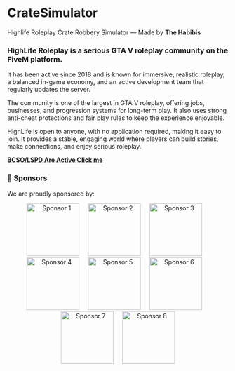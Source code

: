 # CrateSimulator
Highlife Roleplay Crate Robbery Simulator — Made by **The Habibis** 


### HighLife Roleplay is a serious GTA V roleplay community on the FiveM platform.
It has been active since 2018 and is known for immersive, realistic roleplay, a balanced in-game economy, and an active development team that regularly updates the server.

The community is one of the largest in GTA V roleplay, offering jobs, businesses, and progression systems for long-term play.
It also uses strong anti-cheat protections and fair play rules to keep the experience enjoyable.

HighLife is open to anyone, with no application required, making it easy to join.
It provides a stable, engaging world where players can build stories, make connections, and enjoy serious roleplay.

[**BCSO/LSPD Are Active Click me**](hlml.html)


### 🤝 Sponsors
We are proudly sponsored by:  

<p align="center">
  <img src="https://media.discordapp.net/attachments/1241133986588266578/1412422539795365938/360.png?ex=68b83c7f&is=68b6eaff&hm=8b218ae14a871adf704fa5286ae521dc4a124bb38fdc5842309c631010885ba9&=&format=webp&quality=lossless&width=405&height=329" alt="Sponsor 1" width="120">
  &nbsp;&nbsp;&nbsp;
  <img src="https://media.discordapp.net/attachments/1241133986588266578/1412422610490364024/latest.png?ex=68b83c8f&is=68b6eb0f&hm=806218f5f58b1af5da84fade362ed41672d3776c3d415624f772a0320979d2d7&=&format=webp&quality=lossless&width=566&height=205" alt="Sponsor 2" width="120">
  &nbsp;&nbsp;&nbsp;
  <img src="https://media.discordapp.net/attachments/1241133986588266578/1412422693055369317/latest.png?ex=68b83ca3&is=68b6eb23&hm=066066d5e480ddbc1b8942b672507ac9ef938235527764261306b926fa6720cb&=&format=webp&quality=lossless&width=1125&height=338" alt="Sponsor 3" width="120">
    &nbsp;&nbsp;&nbsp;
  <img src="https://media.discordapp.net/attachments/1241133986588266578/1412422759635484724/latest.png?ex=68b83cb3&is=68b6eb33&hm=57512f22668f064ee0cf4b9f55c52bcff4b38f928bf050e9d166c5a6cafcc123&=&format=webp&quality=lossless&width=551&height=161" alt="Sponsor 4" width="120">
    &nbsp;&nbsp;&nbsp;
  <img src="https://media.discordapp.net/attachments/1241133986588266578/1412422894197407774/3cK6fDUxqre0LtO2JNDYxwjNtDR55Heem1GbX3gx5rOeQfAO0fpuJG7C4UAAAAAElFTkSuQmCC.png?ex=68b83cd3&is=68b6eb53&hm=ba5ffbca118ce982ada64323686b5a3013dd0835997a8d84bdbd716dbc04711e&=&format=webp&quality=lossless&width=506&height=506" alt="Sponsor 5" width="120">
    &nbsp;&nbsp;&nbsp;
  <img src="https://cdn.discordapp.com/attachments/1241133986588266578/1412422955505553531/latest.png?ex=68b83ce2&is=68b6eb62&hm=c64cb77fc876ecb8dad2666fc11bf6f2144f762ab2e202bdb20ca4694498f2f7" alt="Sponsor 6" width="120">
      &nbsp;&nbsp;&nbsp;
  <img src="https://media.discordapp.net/attachments/1241133986588266578/1412423012044509304/latest.png?ex=68b83cef&is=68b6eb6f&hm=541e1f28f6652faf8896d097f585c32f6737f2bedbb886e0984634a7fcf5445b&=&format=webp&quality=lossless&width=1037&height=534" alt="Sponsor 7" width="120">
      &nbsp;&nbsp;&nbsp;
  <img src="https://media.discordapp.net/attachments/1241133986588266578/1412423057078747197/bPcM0TM.png?ex=68b83cfa&is=68b6eb7a&hm=f5f298a60fe44c670907115dd12b92a9dd71cc9730c9f67cc59c644b3f3648eb&=&format=webp&quality=lossless&width=368&height=250" alt="Sponsor 8" width="120">
</p>
